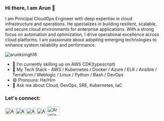 ### Hi there,  I am Arun 👋
I am Principal CloudOps Engineer with deep expertise in cloud infrastructure and operations. He specializes in building resilient, scalable, and secure cloud environments for enterprise applications. With a strong focus on automation and optimization, I drive operational excellence across cloud platforms. I am passionate about adopting emerging technologies to enhance system reliability and performance.

<p align="left"> <img src="https://komarev.com/ghpvc/?username=arunksingh16&label=Views&color=blue&style=plastic" alt="arunksingh16" /> </p>

- 🔭 I’m currently skilling up on AWS CDK(typescript) 
- 🌱 My Tech Stack - AWS / Kubernetes / Docker / Azure / ELK / Ansible / Terraform / Weblogic / Linux / Python / Bash / DevOps
- 😄 Pronouns: He/Him
- 💬 Ask me about Cloud, DevOps, SRE, Kubernetes, IaC

### Let's connect:

<p align="left">
<a href="https://twitter.com/arun16" target="blank"><img align="center" src="https://cdn.jsdelivr.net/npm/simple-icons@3.0.1/icons/twitter.svg" alt="Arun's Twitter" height="20" width="30" /></a>
<a href="https://linkedin.com/in/arunksingh16" target="blank"><img align="center" src="https://cdn.jsdelivr.net/npm/simple-icons@3.0.1/icons/linkedin.svg" alt="Arun's LinkedIn" height="20" width="30" /></a>
<a href="https://stackoverflow.com/users/17016596/arun" target="blank"><img align="center" src="https://cdn.jsdelivr.net/npm/simple-icons@3.0.1/icons/stackoverflow.svg" alt="Arun's StackOverflow" height="20" width="30" /></a>
<a href="https://medium.com/@arunksingh16" target="blank"><img align="center" src="https://cdn.jsdelivr.net/npm/simple-icons@3.0.1/icons/medium.svg" alt="Arun's Medium" height="20" width="30" /></a>
<a href="https://dev.to/arunksingh16" target="blank"><img align="center" src="https://cdn.jsdelivr.net/npm/simple-icons@3.0.1/icons/dev-dot-to.svg" alt="Arun's Dev.to" height="30" width="40" /></a>
</p>


<!--
**arunksingh16/arunksingh16** is a ✨ _special_ ✨ repository because its `README.md` (this file) appears on your GitHub profile.


Here are some ideas to get you started:

- 🔭 I’m currently working on ...
- 🌱 I’m currently learning ...
- 👯 I’m looking to collaborate on ...
- 🤔 I’m looking for help with ...
- 💬 Ask me about ...
- 📫 How to reach me: ...
- 😄 Pronouns: ...
- ⚡ Fun fact: ...
-->
